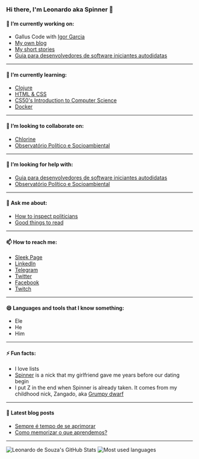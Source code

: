 ### Hi there, I'm Leonardo aka Spinner 👋

#### 🔭 I’m currently working on:
+ Gallus Code with [Igor Garcia](https://github.com/iggar)
+ [My own blog](https://spinnerzl.wordpress.com/)
+ [My short stories](https://www.wattpad.com/user/SpinnerZ)
+ [Guia para desenvolvedores de software iniciantes autodidatas](https://github.com/SpinnerZ/Guia-do-Leo-para-iniciantes)
---
#### 🌱 I’m currently learning:
+ [Clojure](https://www.casadocodigo.com.br/products/livro-programacao-funcional-clojure?_pos=1&_sid=4016ce905&_ss=r)
+ [HTML & CSS](https://www.caelum.com.br/apostila-html-css-javascript/)
+ [CS50's Introduction to Computer Science](https://courses.edx.org/courses/course-v1:HarvardX+CS50+X/course/)
+ [Docker](https://www.linuxtips.io/product-page/descomplicando-o-docker)
---
#### 👯 I’m looking to collaborate on:
+ [Chlorine](https://github.com/mauricioszabo/atom-chlorine)
+ [Observatório Político e Socioambiental](https://github.com/ops-org/operacao-politica-supervisionada)
---
#### 🤔 I’m looking for help with:
+ [Guia para desenvolvedores de software iniciantes autodidatas](https://github.com/SpinnerZ/Guia-do-Leo-para-iniciantes)
+ [Observatório Político e Socioambiental](https://github.com/ops-org/operacao-politica-supervisionada)
---
#### 💬 Ask me about:
+ [How to inspect politicians](https://institutoops.org.br/)
+ [Good things to read](https://getpocket.com/@724d1p42T3585g372aA59f1A7bg0Tc020GdT91b8e8La64h78b223iDba79QJ180)
---
#### 📫 How to reach me:
+ [Sleek Page](https://lsouza.sleek.page)
+ [LinkedIn](https://www.linkedin.com/in/lsouza42/)
+ [Telegram](http://t.me/SpinnerZ)
+ [Twitter](https://twitter.com/spinnerzl)
+ [Facebook](https://www.facebook.com/leonardo.almeida.9231)
+ [Twitch](https://www.twitch.tv/spinnerzl)
---
#### 😄 Languages and tools that I know something:
+ Ele
+ He
+ Him
---
#### ⚡ Fun facts:
+ I love lists
+ [Spinner](https://translate.google.com/#view=home&op=translate&sl=de&tl=en&text=Spinner) is a nick that my girlfriend gave me years before our dating begin
+ I put Z in the end when Spinner is already taken. It comes from my childhood nick, Zangado, aka [Grumpy dwarf](https://disney.fandom.com/wiki/Grumpy)
---  
#### 📕 Latest blog posts
<!-- BLOG-POST-LIST:START -->
- [Sempre é tempo de se aprimorar](https://spinnerzl.wordpress.com/2020/06/19/sempre-e-tempo-de-se-aprimorar/)
- [Como memorizar o que aprendemos?](https://spinnerzl.wordpress.com/2020/06/15/como-memorizar-o-que-aprendemos/)
<!-- BLOG-POST-LIST:END -->
---
<img align="center" style="display: inline" src="https://github-readme-stats.vercel.app/api?username=SpinnerZ&count_private=true&show_icons=true&theme=vue" alt="Leonardo de Souza's GitHub Stats"/>
<img align="center" style="display: inline" src="https://github-readme-stats.vercel.app/api/top-langs/?username=SpinnerZ&layout=compact" alt="Most used languages"/>
